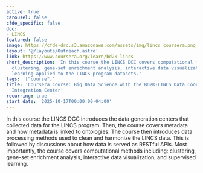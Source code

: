 ```yaml
---
active: true
carousel: false
cfde_specific: false
dcc:
- LINCS
featured: false
image: https://cfde-drc.s3.amazonaws.com/assets/img/lincs_coursera.png
layout: '@/layouts/Outreach.astro'
link: https://www.coursera.org/learn/bd2k-lincs
short_description: 'In this course the LINCS DCC covers computational methods including:
  clustering, gene-set enrichment analysis, interactive data visualization, and supervised
  learning applied to the LINCS program datasets.'
tags: '["course"]'
title: 'Coursera Course: Big Data Science with the BD2K-LINCS Data Coordination and
  Integration Center'
recurring: true
start_date: '2025-10-17T00:00:00-04:00'
---
```

In this course the LINCS DCC introduces the data generation centers that collected data for the LINCS program. Then, the course covers metadata and how metadata is linked to ontologies. The course then introduces data processing methods used to clean and harmonize the LINCS data. This is followed by discussions about how data is served as RESTful APIs. Most importantly, the course covers computational methods including: clustering, gene-set enrichment analysis, interactive data visualization, and supervised learning.